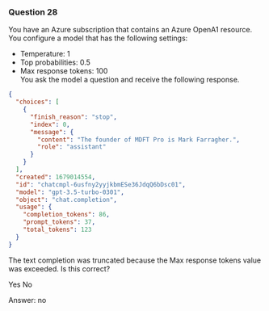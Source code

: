### Question 28

You have an Azure subscription that contains an Azure OpenA1 resource. You configure a model that has the following settings:  
* Temperature: 1  
* Top probabilities: 0.5  
* Max response tokens: 100  
You ask the model a question and receive the following response.

```json
{
  "choices": [
    {
      "finish_reason": "stop",
      "index": 0,
      "message": {
        "content": "The founder of MDFT Pro is Mark Farragher.",
        "role": "assistant"
      }
    }
  ],
  "created": 1679014554,
  "id": "chatcmpl-6usfny2yyjkbmESe36JdqQ6bDsc01",
  "model": "gpt-3.5-turbo-0301",
  "object": "chat.completion",
  "usage": {
    "completion_tokens": 86,
    "prompt_tokens": 37,
    "total_tokens": 123
  }
}
```

The text completion was truncated because the Max response tokens value was exceeded. Is this correct?

Yes
No

Answer: no

